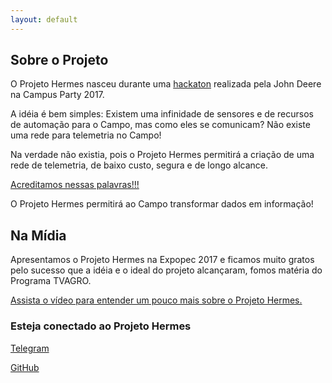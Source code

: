 ```yaml
---
layout: default
---
```

## [](#header-1)Sobre o Projeto

O Projeto Hermes nasceu durante uma [hackaton](https://www.youtube.com/watch?v=99vt-H8GznU) realizada pela John Deere na Campus Party 2017.

A idéia é bem simples: Existem uma infinidade de sensores e de recursos de automação para o Campo, mas como eles se comunicam? Não existe uma rede para telemetria no Campo!

Na verdade não existia, pois o Projeto Hermes permitirá a criação de uma rede de telemetria, de baixo custo, segura e de longo alcance.

[Acreditamos nessas palavras!!!](https://www.youtube.com/watch?v=99vt-H8GznU&feature=youtu.be&t=306)

O Projeto Hermes permitirá ao Campo transformar dados em informação!

## [](#header-2)Na Mídia

Apresentamos o Projeto Hermes na Expopec 2017 e ficamos muito gratos pelo sucesso que a idéia e o ideal do projeto alcançaram, fomos matéria do Programa TVAGRO.

[Assista o vídeo para entender um pouco mais sobre o Projeto Hermes.](https://www.youtube.com/watch?v=P0a2HJecLoc)

### Esteja conectado ao Projeto Hermes

[Telegram](https://t.me/projetohermes)

[GitHub](https://github.com/somosprte/Hermes)
